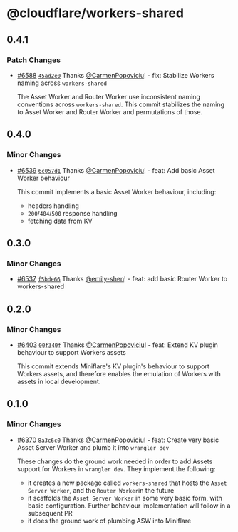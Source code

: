 # @cloudflare/workers-shared

## 0.4.1

### Patch Changes

- [#6588](https://github.com/cloudflare/workers-sdk/pull/6588) [`45ad2e0`](https://github.com/cloudflare/workers-sdk/commit/45ad2e0c83f1382e1662aadc2b145969ed9a719b) Thanks [@CarmenPopoviciu](https://github.com/CarmenPopoviciu)! - fix: Stabilize Workers naming across `workers-shared`

  The Asset Worker and Router Worker use inconsistent naming conventions across `workers-shared`. This commit stabilizes the naming to Asset Worker and Router Worker and permutations of those.

## 0.4.0

### Minor Changes

- [#6539](https://github.com/cloudflare/workers-sdk/pull/6539) [`6c057d1`](https://github.com/cloudflare/workers-sdk/commit/6c057d10b22e9a2e08aa066e074c792cff78d1da) Thanks [@CarmenPopoviciu](https://github.com/CarmenPopoviciu)! - feat: Add basic Asset Worker behaviour

  This commit implements a basic Asset Worker behaviour, including:

  - headers handling
  - `200`/`404`/`500` response handling
  - fetching data from KV

## 0.3.0

### Minor Changes

- [#6537](https://github.com/cloudflare/workers-sdk/pull/6537) [`f5bde66`](https://github.com/cloudflare/workers-sdk/commit/f5bde66914d24c59da35e051c5343c8f0554f782) Thanks [@emily-shen](https://github.com/emily-shen)! - feat: add basic Router Worker to workers-shared

## 0.2.0

### Minor Changes

- [#6403](https://github.com/cloudflare/workers-sdk/pull/6403) [`00f340f`](https://github.com/cloudflare/workers-sdk/commit/00f340f7c1709db777e80a8ea24d245909ff4486) Thanks [@CarmenPopoviciu](https://github.com/CarmenPopoviciu)! - feat: Extend KV plugin behaviour to support Workers assets

  This commit extends Miniflare's KV plugin's behaviour to support Workers assets, and therefore enables the emulation of Workers with assets in local development.

## 0.1.0

### Minor Changes

- [#6370](https://github.com/cloudflare/workers-sdk/pull/6370) [`8a3c6c0`](https://github.com/cloudflare/workers-sdk/commit/8a3c6c00105a3420e46da660bd3f317b26f1c6d4) Thanks [@CarmenPopoviciu](https://github.com/CarmenPopoviciu)! - feat: Create very basic Asset Server Worker and plumb it into `wrangler dev`

  These changes do the ground work needed in order to add Assets support for Workers in `wrangler dev`. They implement the following:

  - it creates a new package called `workers-shared` that hosts the `Asset Server Worker`, and the `Router Worker`in the future
  - it scaffolds the `Asset Server Worker` in some very basic form, with basic configuration. Further behaviour implementation will follow in a subsequent PR
  - it does the ground work of plumbing ASW into Miniflare
